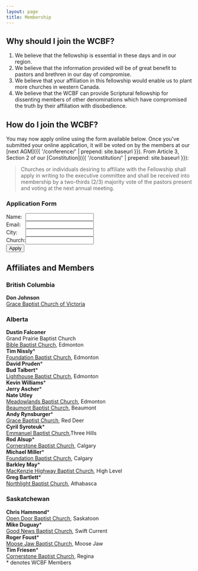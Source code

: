 ```yaml
---
layout: page
title: Membership
---
```


Why should I join the WCBF?
---------------------------

1. We believe that the fellowship is essential in these days and in our region.
2. We believe that the information provided will be of great benefit to pastors and brethren in our day of compromise.
3. We believe that your affiliation in this fellowship would enable us to plant more churches in western Canada.
4. We believe that the WCBF can provide Scriptural fellowship for dissenting members of other denominations which have compromised the truth by their affiliation with disobedience.

How do I join the WCBF?
-----------------------

You may now apply online using the form available below. Once you've submitted your online application, it will be voted on by the members at our [next AGM]({{ '/conference/' | prepend: site.baseurl }}). From Article 3, Section 2 of our [Constitution]({{ '/constitution/' | prepend: site.baseurl }}):

> Churches or individuals desiring to affiliate with the Fellowship shall apply in writing to the executive committee and shall be received into membership by a two-thirds (2/3) majority vote of the pastors present and voting at the next annual meeting.

### Application Form

<!-- <form action="https://formspree.io/wcbf.applications@outlook.com"
      method="POST"> -->
<form action="//flipmail.co/api/cgF7L0EaOVc0f26oSZRj" method="post">      
    <p><label>Name: </label><input type="text" name="name" required></p>
    <p><label>Email: </label><input type="email" name="email" required></p>
    <p><label>City: </label><input type="text" name="city" required></p>
    <p><label>Church: </label><input type="text" name="church" required></p>
    <input type="submit" value="Apply">
    <input type="hidden" name="_subject" value="WCBF membership application" />
    <!-- <input type="hidden" name="_format" value="plain" /> -->
    <!-- <input type="text" name="_gotcha" style="display:none" /> -->
    <input type="hidden" name="_replyto" value="%email">
    <input type="text" name="_honey" value="" style="display:none">
</form> <style> form { display: table; } p { display: table-row; } label { display: table-cell; } input { display: table-cell; } </style>

Affiliates and Members
----------------------

### British Columbia 

**Don Johnson**  
[Grace Baptist Church of Victoria](http://www.gbcvic.org)

### Alberta 

**Dustin Falconer**  
Grand Prairie Baptist Church

[Bible Baptist Church](http://www.edmontonbiblebaptist.com/), Edmonton

**Tim Nissly**\*  
[Foundation Baptist Church](http://www.foundationbaptist.ca), Edmonton

**David Pruden**\*  
**Bud Talbert**\*  
[Lighthouse Baptist Church](http://www.lighthousebaptist.ca/), Edmonton

**Kevin Williams**\*  
**Jerry Ascher**\*  
**Nate Utley**  
[Meadowlands Baptist Church](http://www.meadowlandsbaptist.com), Edmonton

[Beaumont Baptist Church](http://www.beaumontbaptist.ca/), Beaumont

**Andy Rynsburger**\*  
[Grace Baptist Church](http://www.gracebaptist.ca/), Red Deer

**Cyril Syroteuk**\*  
[Emmanuel Baptist Church](http://www.emmanuelbaptist3hills.ca),Three Hills 

**Rod Alsup**\*  
[Cornerstone Baptist Church](http://cornerstonebaptistcalgary.com/), Calgary

**Michael Miller**\*  
[Foundation Baptist Church](http://www.foundationbaptistchurch.com), Calgary

**Barkley May**\*  
[MacKenzie Highway Baptist Church](http://www.mhbchighlevel.com), High Level

**Greg Bartlett**\*  
[Northlight Baptist Church](http://www.northlightbaptist.ca), Athabasca


### Saskatchewan 

**Chris Hammond**\*  
[Open Door Baptist Church](http://www.odbaptist.ca), Saskatoon

**Mike Duguay**\*  
[Good News Baptist Church](http://www.goodnewsbaptist.ca), Swift Current

**Roger Foust**\*  
[Moose Jaw Baptist Church](http://www.mjbaptist.com/), Moose Jaw

**Tim Friesen**\*  
[Cornerstone Baptist Church](http://cornerstonebaptistchurch.ca/), Regina

\* denotes WCBF Members
